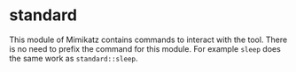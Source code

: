 # standard

This module of Mimikatz contains commands to interact with the tool. There is no need to prefix the command for this module. For example `sleep` does the same work as `standard::sleep`.
